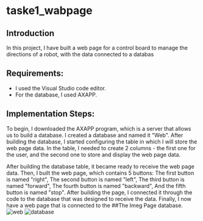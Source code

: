 # taske1_wabpage


## Introduction

In this project, I have built a web page for a control board to manage the directions of a robot, with the data connected to a databas

## Requirements:
- I used the Visual Studio code editor.
- For the database, I used AXAPP.
## Implementation Steps:
To begin, I downloaded the AXAPP program, which is a server that allows us to build a database.
I created a database and named it "Web". After building the database, I started configuring the table in which I will store the web page data. In the table, I needed to 
create 2 columns - the first one for the user, and the second one to store and display the web page data.

After building the database table, it became ready to receive the web page data.
Then, I built the web page, which contains 5 buttons:
The first button is named "right",
The second button is named "left",
The third button is named "forward",
The fourth button is named "backward",
And the fifth button is named "stop".
After building the page, I connected it through the code to the database that was designed to receive the data. Finally, I now have a web page that is connected to the 
##The Imeg Page
database.![web](https://github.com/Shatha-alghamdi/task1_wabpage/assets/173706655/a2464f80-a474-481a-bbd6-fa16720a7faa)
![database](https://github.com/Shatha-alghamdi/task1_wabpage/assets/173706655/741ac568-c71f-4382-80a4-c7893ba70b82)



